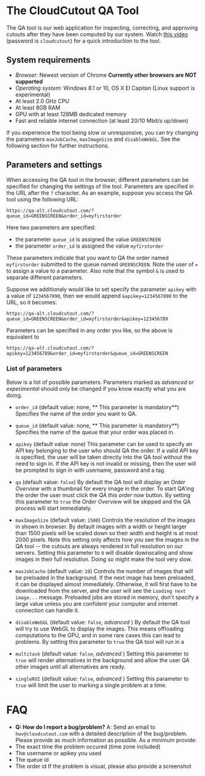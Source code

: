 # The CloudCutout QA Tool

The QA tool is our web application for inspecting, correcting, and approving cutouts
after they have been computed by our system. Watch [this video](https://vimeo.com/170768166) (password is `cloudcutout`) for a quick introduction to the tool.

## System requirements
- _Browser_: Newest version of Chrome **Currently other browsers are NOT supported**
- _Operating system_: Windows 8.1 or 10, OS X El Capitan (Linux support is experimental)
- At least 2.0 GHz CPU
- At least 8GB RAM
- GPU with at least 128MB dedicated memory 
- Fast and reliable internet connection (at least 20/10 Mbit/s up/down)

If you experience the tool being slow or unresponsive, you can try changing the parameters
`maxJobCache`, `maxImageSize` and `disableWebGL`. See the following section for further instructions.

## Parameters and settings
When accessing the QA tool in the browser, different parameters can be specified for changing the settings of the tool. Parameters are specified
in the URL after the `?` character. As an example, suppose you access the QA tool using the following URL:
```
https://qa-alt.cloudcutout.com/?queue_id=GREENSCREEN&order_id=myfirstorder
```
Here two parameters are specified:
- the parameter `queue_id` is assigned the value `GREENSCREEN`
- the parameter `order_id` is assigned the value `myfirstorder`

These parameters indicate that you want to QA the order named `myfirstorder` submitted to the queue named `GREENSCREEN`.
Note the user of `=` to assign a value to a parameter. Also note that the symbol `&` is used to separate different parameters.

Suppose we additionaly would like to set specify the parameter `apikey` with a value of `1234567890`, then we would append `&apikey=1234567890` to the URL, so it becomes:
```
https://qa-alt.cloudcutout.com/?queue_id=GREENSCREEN&order_id=myfirstorder&apikey=123456789
```

Parameters can be specified in any order you like, so the above is equivalent to
```
https://qa-alt.cloudcutout.com/?apikey=123456789&order_id=myfirstorder&queue_id=GREENSCREEN
```

### List of parameters
Below is a list of possible parameters. Parameters marked as *advanced* or *experimental* should only be changed if you know exactly what you are doing.
- `order_id` (default value: none, ** This parameter is mandatory**) 
    Specifies the name of the order you want to QA. 

- `queue_id` (default value: none, ** This parameter is mandatory**) 
    Specifies the name of the queue that your order was placed in. 

- `apikey` (default value: none)
    This parameter can be used to specify an API key belonging to the user who should QA the order. If a valid API key is specified, the
user will be taken directly into the QA tool without the need to sign in. If the API key is not invalid or missing, then the user
will be prompted to sign in with username, password and a tag.

- `qa` (default value: `false`)
    By default the QA tool will display an *Order Overview* with a thumbnail for every image in the order. To start QA'ing the order the user must click the *QA this order now* button.
By setting this parameter to `true` the *Order Overview* will be skipped and the QA process will start immediately.

- `maxImageSize` (default value: `1500`)
    Controls the resolution of the images in shown in browser. By default images with a width or height larger than 1500 pixels will be 
scaled down so their width and height is at most 2000 pixels. Note this setting only affects how you see the images in the QA tool -- 
the cutouts are always rendered in full resolution on our servers. Setting this parameter to `0` will disable downscaling and show
images in their full resolution. Doing so might make the tool very slow.

- `maxJobCache` (default value: `20`)
    Controls the number of images that will be preloaded in the background. If the next image has been preloaded, it can be displayed almost immediately. Otherwise, it will first have to 
    be downloaded from the server, and the user will see the `Loading next image...` message. Preloaded jobs are stored in memory, don't specify a large value unless you are confident your
    computer and internet connection can handle it.

- `disableWebGL` (default value: `false`, *advanced* )
    By default the QA tool will try to use WebGL to display the images. This means offloading computations to the GPU, and in some rare cases this can lead to problems. By setting this
    parameter to `true` the QA tool will run in a   

- `multitask` (default value: `false`, *advanced* )
    Setting this parameter to `true` will render alternatives in the background and allow the user QA other images until all alternatives are ready.

- `singleROI` (default value: `false`, *advanced* )
    Setting this parameter to `true` will limit the user to marking a single problem at a time.

# FAQ
- **Q: How do I report a bug/problem?**
A: Send an email to `hwv@cloudcutout.com` with a detailed description of the bug/problem. Please provide as much information as possible. As a minimum provide:
- The exact time the problem occured (time zone included)
- The username or apikey you used
- The queue id
- The order id
If the problem is visual, please also provide a screenshot

 